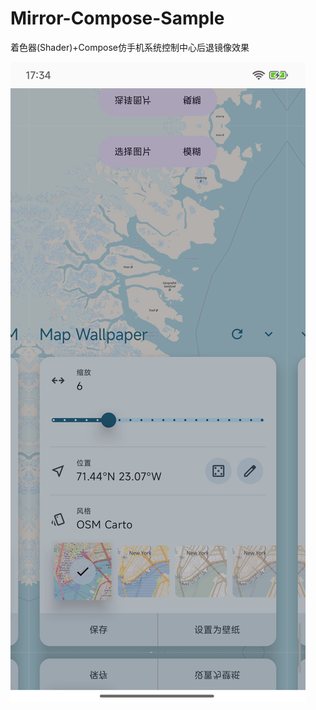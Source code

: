 # Mirror-Compose-Sample
着色器(Shader)+Compose仿手机系统控制中心后退镜像效果

![img](/src/Screenshot_20251006_173445.png)